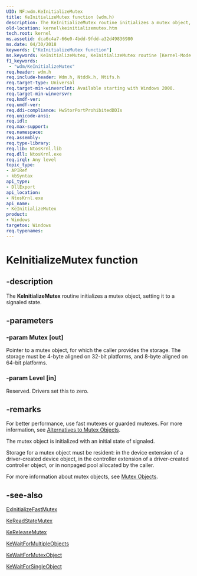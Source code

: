 ```yaml
---
UID: NF:wdm.KeInitializeMutex
title: KeInitializeMutex function (wdm.h)
description: The KeInitializeMutex routine initializes a mutex object, setting it to a signaled state.
old-location: kernel\keinitializemutex.htm
tech.root: kernel
ms.assetid: dca6c4a7-66e0-4bdd-9fdd-a32d49836980
ms.date: 04/30/2018
keywords: ["KeInitializeMutex function"]
ms.keywords: KeInitializeMutex, KeInitializeMutex routine [Kernel-Mode Driver Architecture], k105_0e268ff3-6e9d-41ab-acfd-0bb71e973115.xml, kernel.keinitializemutex, wdm/KeInitializeMutex
f1_keywords:
 - "wdm/KeInitializeMutex"
req.header: wdm.h
req.include-header: Wdm.h, Ntddk.h, Ntifs.h
req.target-type: Universal
req.target-min-winverclnt: Available starting with Windows 2000.
req.target-min-winversvr: 
req.kmdf-ver: 
req.umdf-ver: 
req.ddi-compliance: HwStorPortProhibitedDDIs
req.unicode-ansi: 
req.idl: 
req.max-support: 
req.namespace: 
req.assembly: 
req.type-library: 
req.lib: NtosKrnl.lib
req.dll: NtosKrnl.exe
req.irql: Any level
topic_type:
- APIRef
- kbSyntax
api_type:
- DllExport
api_location:
- NtosKrnl.exe
api_name:
- KeInitializeMutex
product:
- Windows
targetos: Windows
req.typenames: 
---
```


# KeInitializeMutex function


## -description


The <b>KeInitializeMutex</b> routine initializes a mutex object, setting it to a signaled state.


## -parameters




### -param Mutex [out]

Pointer to a mutex object, for which the caller provides the storage. The storage must be 4-byte aligned on 32-bit platforms, and 8-byte aligned on 64-bit platforms.


### -param Level [in]

Reserved. Drivers set this to zero.


## -remarks



For better performance, use fast mutexes or guarded mutexes. For more information, see <a href="https://docs.microsoft.com/windows-hardware/drivers/kernel/alternatives-to-mutex-objects">Alternatives to Mutex Objects</a>. 

The mutex object is initialized with an initial state of signaled. 

Storage for a mutex object must be resident: in the device extension of a driver-created device object, in the controller extension of a driver-created controller object, or in nonpaged pool allocated by the caller.

For more information about mutex objects, see <a href="https://docs.microsoft.com/windows-hardware/drivers/kernel/mutex-objects">Mutex Objects</a>. 




## -see-also




<a href="https://docs.microsoft.com/windows-hardware/drivers/ddi/wdm/nf-wdm-exinitializefastmutex">ExInitializeFastMutex</a>



<a href="https://docs.microsoft.com/windows-hardware/drivers/ddi/wdm/nf-wdm-kereadstatemutex">KeReadStateMutex</a>



<a href="https://docs.microsoft.com/windows-hardware/drivers/ddi/wdm/nf-wdm-kereleasemutex">KeReleaseMutex</a>



<a href="https://docs.microsoft.com/windows-hardware/drivers/ddi/wdm/nf-wdm-kewaitformultipleobjects">KeWaitForMultipleObjects</a>



<a href="https://msdn.microsoft.com/library/windows/hardware/ff553344">KeWaitForMutexObject</a>



<a href="https://docs.microsoft.com/windows-hardware/drivers/ddi/wdm/nf-wdm-kewaitforsingleobject">KeWaitForSingleObject</a>
 

 

